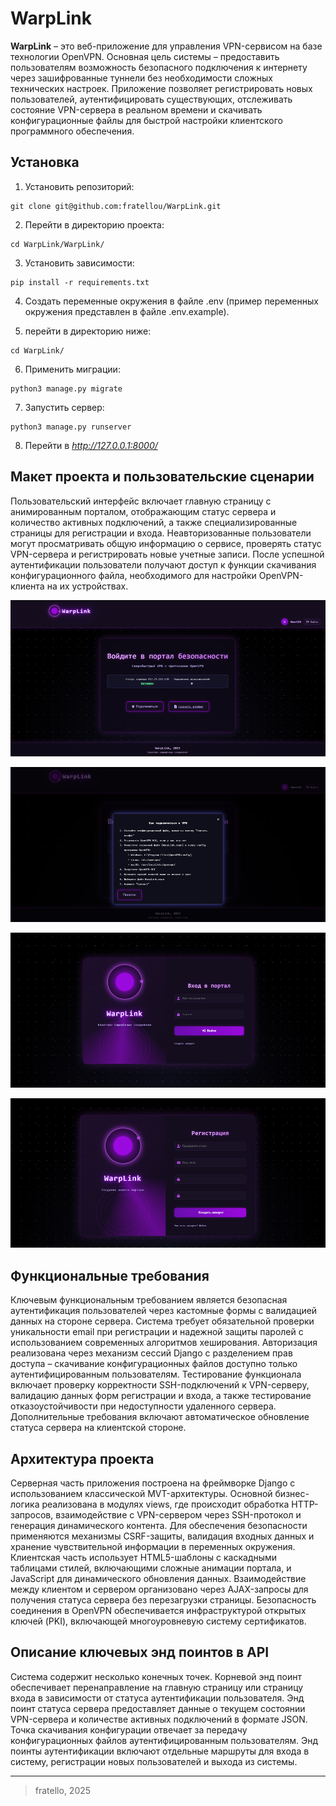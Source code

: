# WarpLink

**WarpLink** – это веб-приложение для управления VPN-сервисом на базе технологии OpenVPN. Основная цель системы – предоставить пользователям возможность безопасного подключения к интернету через зашифрованные туннели без необходимости сложных технических настроек. Приложение позволяет регистрировать новых пользователей, аутентифицировать существующих, отслеживать состояние VPN-сервера в реальном времени и скачивать конфигурационные файлы для быстрой настройки клиентского программного обеспечения.

## Установка

1. Установить репозиторий:

```
git clone git@github.com:fratellou/WarpLink.git
```

2. Перейти в директорию проекта:

```
cd WarpLink/WarpLink/
```

3. Установить зависимости:

```
pip install -r requirements.txt
```

4. Создать переменные окружения в файле .env (пример переменных окружения представлен в файле .env.example).

5. перейти в директорию ниже:

```
cd WarpLink/
```

6. Применить миграции:
```
python3 manage.py migrate
```

7. Запустить сервер:

```
python3 manage.py runserver
```

8. Перейти в *http://127.0.0.1:8000/*

## Макет проекта и пользовательские сценарии

Пользовательский интерфейс включает главную страницу с анимированным порталом, отображающим статус сервера и количество активных подключений, а также специализированные страницы для регистрации и входа. Неавторизованные пользователи могут просматривать общую информацию о сервисе, проверять статус VPN-сервера и регистрировать новые учетные записи. После успешной аутентификации пользователи получают доступ к функции скачивания конфигурационного файла, необходимого для настройки OpenVPN-клиента на их устройствах.

![alt text](WarpLink/readme_images/image.png)

![alt text](WarpLink/readme_images/image-1.png)

![alt text](WarpLink/readme_images/image-2.png)

![alt text](WarpLink/readme_images/image-3.png)

## Функциональные требования

Ключевым функциональным требованием является безопасная аутентификация пользователей через кастомные формы с валидацией данных на стороне сервера. Система требует обязательной проверки уникальности email при регистрации и надежной защиты паролей с использованием современных алгоритмов хеширования. Авторизация реализована через механизм сессий Django с разделением прав доступа – скачивание конфигурационных файлов доступно только аутентифицированным пользователям. Тестирование функционала включает проверку корректности SSH-подключений к VPN-серверу, валидацию данных форм регистрации и входа, а также тестирование отказоустойчивости при недоступности удаленного сервера. Дополнительные требования включают автоматическое обновление статуса сервера на клиентской стороне.

## Архитектура проекта

Серверная часть приложения построена на фреймворке Django с использованием классической MVT-архитектуры. Основной бизнес-логика реализована в модулях views, где происходит обработка HTTP-запросов, взаимодействие с VPN-сервером через SSH-протокол и генерация динамического контента. 
Для обеспечения безопасности применяются механизмы CSRF-защиты, валидация входных данных и хранение чувствительной информации в переменных окружения. 
Клиентская часть использует HTML5-шаблоны с каскадными таблицами стилей, включающими сложные анимации портала, и JavaScript для динамического обновления данных. Взаимодействие между клиентом и сервером организовано через AJAX-запросы для получения статуса сервера без перезагрузки страницы.
Безопасность соединения в OpenVPN обеспечивается инфраструктурой открытых ключей (PKI), включающей многоуровневую систему сертификатов.

## Описание ключевых энд поинтов в API

Система содержит несколько конечных точек. Корневой энд поинт обеспечивает перенаправление на главную страницу или страницу входа в зависимости от статуса аутентификации пользователя. Энд поинт статуса сервера предоставляет данные о текущем состоянии VPN-сервера и количестве активных подключений в формате JSON. Точка скачивания конфигурации отвечает за передачу конфигурационных файлов аутентифицированным пользователям. Энд поинты аутентификации включают отдельные маршруты для входа в систему, регистрации новых пользователей и выхода из системы. 

---
> fratello, 2025